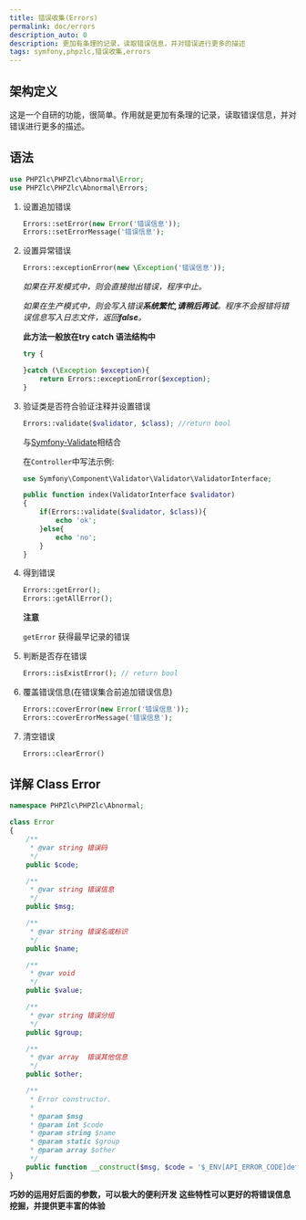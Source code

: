 ```yaml
---
title: 错误收集(Errors)
permalink: doc/errors
description_auto: 0
description: 更加有条理的记录，读取错误信息，并对错误进行更多的描述
tags: symfony,phpzlc,错误收集,errors
---
```


## 架构定义

这是一个自研的功能，很简单。作用就是更加有条理的记录，读取错误信息，并对错误进行更多的描述。

## 语法

```php
use PHPZlc\PHPZlc\Abnormal\Error;
use PHPZlc\PHPZlc\Abnormal\Errors;
```

1. 设置追加错误

    ```php
    Errors::setError(new Error('错误信息'));
    Errors::setErrorMessage('错误信息');
    ```

2. 设置异常错误

    ```php
    Errors::exceptionError(new \Exception('错误信息'));
    ```

   _如果在开发模式中，则会直接抛出错误，程序中止。_
   
   _如果在生产模式中，则会写入错误**系统繁忙,请稍后再试**。程序不会报错将错误信息写入日志文件，返回**false**。_
   
   **此方法一般放在try catch 语法结构中**
   
   ```php
   try {

   }catch (\Exception $exception){
       return Errors::exceptionError($exception);
   }
   ```

3. 验证类是否符合验证注释并设置错误
   
   ```php 
   Errors::validate($validator, $class); //return bool
   ```
   
    与[Symfony-Validate](https://symfony.com/doc/4.4/validation.html)相结合
   
   在`Controller`中写法示例:
   
   ```php
   use Symfony\Component\Validator\Validator\ValidatorInterface;
   
   public function index(ValidatorInterface $validator)
   {
       if(Errors::validate($validator, $class)){
           echo 'ok';
       }else{
           echo 'no';
       }
   }   
   ```
   
4. 得到错误
   
   ```php
   Errors::getError();
   Errors::getAllError();
   ```
   
   **注意**
   
   `getError` 获得最早记录的错误

5. 判断是否存在错误

    ```php
    Errors::isExistError(); // return bool
    ```

6. 覆盖错误信息(在错误集合前追加错误信息)
   
   ```php
   Errors::coverError(new Error('错误信息'));
   Errors::coverErrorMessage('错误信息');
   ```
   
7. 清空错误
   
   ```php
   Errors::clearError()
   ```
   

## 详解 Class Error

```php
namespace PHPZlc\PHPZlc\Abnormal;

class Error
{
    /**
     * @var string 错误码
     */
    public $code;

    /**
     * @var string 错误信息
     */
    public $msg;

    /**
     * @var string 错误名或标识
     */
    public $name;

    /**
     * @var void
     */
    public $value;

    /**
     * @var string 错误分组
     */
    public $group;

    /**
     * @var array  错误其他信息
     */
    public $other;

    /**
     * Error constructor.
     *
     * @param $msg
     * @param int $code
     * @param string $name
     * @param static $group
     * @param array $other
     */
    public function __construct($msg, $code = '$_ENV[API_ERROR_CODE]def(1)', $name = '', $value = '', $group = '', $other = array())
}
```

**巧妙的运用好后面的参数，可以极大的便利开发**
**这些特性可以更好的将错误信息挖掘，并提供更丰富的体验**

